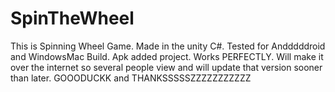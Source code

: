 # SpinTheWheel
This is Spinning Wheel Game. Made in the unity  C#. Tested for Andddddroid and WindowsMac Build. Apk added project. Works PERFECTLY. Will make it over the internet so several people view and will update that version sooner than later. GOOODUCKK and THANKSSSSSZZZZZZZZZZZ

